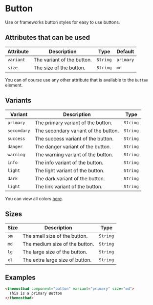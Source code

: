 # Button

Use or frameworks button styles for easy to use buttons.

## Attributes that can be used

| Attribute | Description                | Type     | Default   |
| --------- | -------------------------- | -------- | --------- |
| `variant` | The variant of the button. | `String` | `primary` |
| `size`    | The size of the button.    | `String` | `md`      |

You can of course use any other attribute that is available to the `button` element.

## Variants

| Variant     | Description                          | Type     |
| ----------- | ------------------------------------ | -------- |
| `primary`   | The primary variant of the button.   | `String` |
| `secondary` | The secondary variant of the button. | `String` |
| `success`   | The success variant of the button.   | `String` |
| `danger`    | The danger variant of the button.    | `String` |
| `warning`   | The warning variant of the button.   | `String` |
| `info`      | The info variant of the button.      | `String` |
| `light`     | The light variant of the button.     | `String` |
| `dark`      | The dark variant of the button.      | `String` |
| `light`     | The link variant of the button.      | `String` |

You can view all colors [here](/docs/colors).

## Sizes

| Size | Description                     | Type     |
| ---- | ------------------------------- | -------- |
| `sm` | The small size of the button.   | `String` |
| `md` | The medium size of the button.  | `String` |
| `lg` | The large size of the button.   | `String` |
| `xl` | The extra large size of button. | `String` |

## Examples

```html
<themostbad component="button" variant="primary" size="md">
  This is a primary Button
</themostbad>
```

